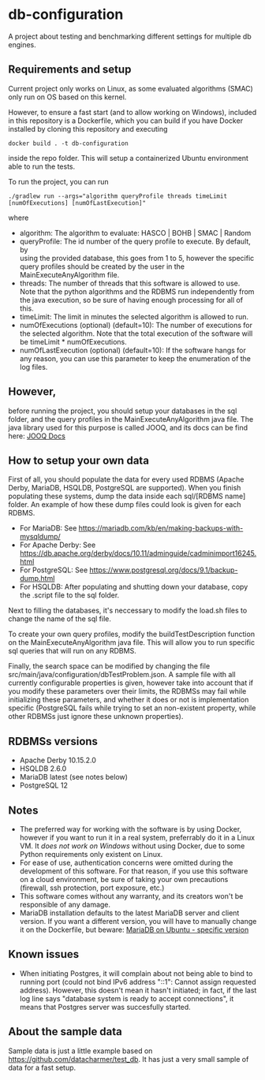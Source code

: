 # db-configuration
A project about testing and benchmarking different settings for multiple db
engines.

## Requirements and setup
Current project only works on Linux, as some evaluated algorithms (SMAC) only 
run on OS based on this kernel.

However, to ensure a fast start (and to allow working on Windows), included in 
this repository is a Dockerfile, which you can build if you have Docker 
installed by cloning this repository and executing
```
docker build . -t db-configuration
```
inside the repo folder. 
This will setup a containerized Ubuntu environment able to run the tests.

To run the project, you can run
```
./gradlew run --args="algorithm queryProfile threads timeLimit [numOfExecutions] [numOfLastExecution]"
```

where
 - algorithm: The algorithm to evaluate: HASCO | BOHB | SMAC | Random
 - queryProfile: The id number of the query profile to execute. By default, by  
   using the provided database, this goes from 1 to 5, however the specific 
   query profiles should be created by the user in the MainExecuteAnyAlgorithm 
   file.
 - threads: The number of threads that this software is allowed to use. Note 
   that the python algorithms and the RDBMS run independently from the java 
   execution, so be sure of having enough processing for all of this.
 - timeLimit: The limit in minutes the selected algorithm is allowed to run.
 - numOfExecutions (optional) (default=10): The number of executions for the 
   selected algorithm. Note that the total execution of the software will be 
   timeLimit * numOfExecutions.
 - numOfLastExecution (optional) (default=10): If the software hangs for any 
   reason, you can use this parameter to keep the enumeration of the log files.

## However, 
before running the project, you should setup your databases in the sql folder,
and the query profiles in the MainExecuteAnyAlgorithm java file. The java 
library used for this purpose is called JOOQ, and its docs can be find here: 
[JOOQ Docs](https://www.jooq.org)

## How to setup your own data

First of all, you should populate the data for every used RDBMS (Apache Derby, 
MariaDB, HSQLDB, PostgreSQL are supported). When you finish populating these
systems, dump the data inside each sql/[RDBMS name] folder. An example of how
these dump files could look is given for each RDBMS.
 
 - For MariaDB: See https://mariadb.com/kb/en/making-backups-with-mysqldump/
 - For Apache Derby: See https://db.apache.org/derby/docs/10.11/adminguide/cadminimport16245.html
 - For PostgreSQL: See https://www.postgresql.org/docs/9.1/backup-dump.html
 - For HSQLDB: After populating and shutting down your database, copy the 
   .script file to the sql folder.

Next to filling the databases, it's neccessary to modify the load.sh files to
change the name of the sql file.

To create your own query profiles, modify the buildTestDescription function on 
the MainExecuteAnyAlgorithm java file. This will allow you to run specific sql 
queries that will run on any RDBMS.

Finally, the search space can be modified by changing the file
src/main/java/configuration/dbTestProblem.json. A sample file with all
currently configurable properties is given, however take into account that if 
you modify these parameters over their limits, the RDBMSs may fail while
initializing these parameters, and whether it does or not is implementation
specific (PostgreSQL fails while trying to set an non-existent property, while
other RDBMSs just ignore these unknown properties).

## RDBMSs versions
 - Apache Derby 10.15.2.0
 - HSQLDB 2.6.0
 - MariaDB latest (see notes below)
 - PostgreSQL 12

## Notes

 - The preferred way for working with the software is by using Docker, however
   if you want to run it in a real system, preferrably do it in a Linux VM. It
   *does not work on Windows* without using Docker, due to some Python
   requirements only existent on Linux.
 - For ease of use, authentication concerns were omitted during the development 
   of this software. For that reason, if you use this software on a cloud 
   environment, be sure of taking your own precautions (firewall, ssh 
   protection, port exposure, etc.)
 - This software comes without any warranty, and its creators won't be
   responsible of any damage.
 - MariaDB installation defaults to the latest MariaDB server and client 
   version. If you want a different version, you will have to manually change it
   on the Dockerfile, but beware: [MariaDB on Ubuntu - specific version](https://stackoverflow.com/a/67812247)

## Known issues

 - When initiating Postgres, it will complain about not being able to bind to
   running port (could not bind IPv6 address "::1": Cannot assign requested 
   address). However, this doesn't mean it hasn't initiated; in fact, if the
   last log line says "database system is ready to accept connections", it means
   that Postgres server was succesfully started.

## About the sample data

Sample data is just a little example based on 
https://github.com/datacharmer/test_db. It has just a very small sample of data
for a fast setup.